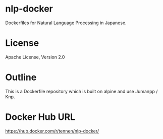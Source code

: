 # nlp-docker
Dockerfiles for Natural Language Processing in Japanese.

# License
Apache License, Version 2.0

# Outline
This is a Dockerfile repository which is built on alpine and use Jumanpp / Knp.

# Docker Hub URL
https://hub.docker.com/r/tennen/nlp-docker/
